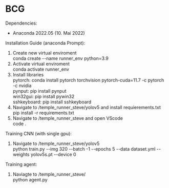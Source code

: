 # BCG
Dependencies:
* Anaconda 2022.05 (10. Mai 2022)

Installation Guide (anaconda Prompt):
1) Create new virtual enviroment <br>
conda create --name runner_env python=3.9
2) Activate virtual enviroment <br>
conda activate runner_env
3) Install libraries <br>
pytorch: conda install pytorch torchvision pytorch-cuda=11.7 -c pytorch -c nvidia <br>
pynput: pip install pynput <br>
win32gui: pip install pywin32 <br>
sshkeyboard: pip install sshkeyboard <br>
4) Navigate to /temple_runner_steve/yolov5 and install requierements.txt <br>
pip install -r requirements.txt <br>
5) Navigate to /temple_runner_steve and open VScode <br>
code .

Training CNN (with single gpu): <br>
1) Navigate to /temple_runner_steve/yolov5 <br>
python train.py --img 320 --batch -1 --epochs 5 --data dataset.yml --weights yolov5s.pt --device 0

Training agent: <br>
1) Naviagte to /temple_runner_steve/ <br>
python agent.py <br>
